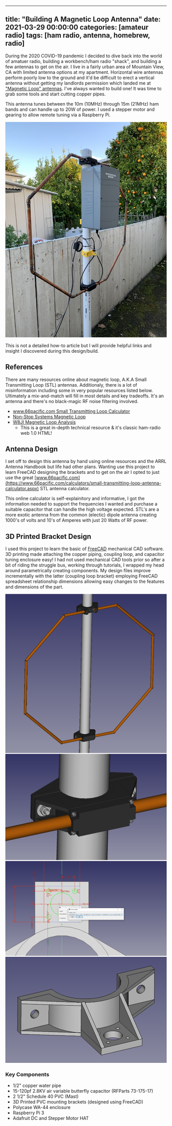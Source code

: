 
---
title:  "Building A Magnetic Loop Antenna"
date:   2021-03-29 00:00:00
categories: [amateur radio]
tags: [ham radio, antenna, homebrew, radio]
---
During the 2020 COVID-19 pandemic I decided to dive back into the world of amatuer radio, building a workbench/ham radio "shack", and building a few antennas to get on the air. I live in a fairly urban area of Mountain View, CA with limited antenna options at my apartment. Horizontal wire antennas perform poorly low to the ground and it'd be difficult to erect a vertical antenna without getting my landlords permission which landed me at ["Magnetic Loop" antennas](https://en.wikipedia.org/wiki/Loop_antenna). I've always wanted to build one! It was time to grab some tools and start cutting copper pipes. 

This antenna tunes between the 10m (10MHz) through 15m (21MHz) ham bands and can handle up to 20W of power. I used a stepper motor and gearing to allow remote tuning via a Raspberry Pi.

<img src="/images/2021-03-29-magnetic-loop-antenna/Loop-Photo-1.jpg" alt="KB1LQD's homebuilt 10 meter through 15 meter ham radio magnetic loop antenna."/>

This is not a detailed how-to article but I will provide helpful links and insight I discovered during this design/build.

## References

There are many resources online about magnetic loop, A.K.A Small Transmitting Loop (STL) antennas. Additionaly, there is a lot of misinformation including some in very popular resources listed below. Ultimately a mix-and-match will fill in most details and key tradeoffs. It's an antenna and there's no black-magic RF noise filtering involved.

* [www.66pacific.com Small Transmitting Loop Calculator](https://www.66pacific.com/calculators/small-transmitting-loop-antenna-calculator.aspx)
* [Non-Stop Systems Magnetic Loop](https://www.nonstopsystems.com/radio/frank_radio_antenna_magloop.htm)
* [W8JI Magnetic Loop Analysis](https://www.w8ji.com/magnetic_receiving_loops.htm)
  * This is a great in-depth technical resource & it's classic ham-radio web 1.0 HTML!


## Antenna Design

I set off to design this antenna by hand using online resources and the ARRL Antenna Handbook but life had other plans. Wanting use this project to learn FreeCAD designing the brackets and to get on the air I opted to just use the great [www.66pacific.com](https://www.66pacific.com/calculators/small-transmitting-loop-antenna-calculator.aspx) STL antenna calculator.

This online calculator is self-explainitory and informative, I got the information needed to support the frequencies I wanted and purchase a suitable capacitor that can handle the high voltage expected. STL's are a more exotic antenna from the common (electic) dipole antenna creating 1000's of volts and 10's of Amperes with just 20 Watts of RF power.

## 3D Printed Bracket Design

I used this project to learn the basic of [FreeCAD](https://www.freecadweb.org/) mechanical CAD software. 3D printing made attaching the copper piping, coupling loop, and capacitor tuning enclosure easy! I had not used mechanical CAD tools prior so after a bit of riding the struggle bus, working through tutorials, I wrapped my head around parametrically creating components. My design files improve incrementally with the latter (coupling loop bracket) employing FreeCAD spreadsheet relationship dimensions allowing easy changes to the features and dimensions of the part.

<img src="/images/2021-03-29-magnetic-loop-antenna/3D-CAD-Overview.png" alt="Overview 3D CAD model of the major copper tube mounting brackets"/>

<img src="/images/2021-03-29-magnetic-loop-antenna/3D-CAD-Bottom-Copper.png" alt="3D CAD model of the bottom copper pipe mounting bracket"/>

<img src="/images/2021-03-29-magnetic-loop-antenna/CAD-Spreadsheet.png" alt="Relationship parametric modeling in FreeCAD."/>

<img src="/images/2021-03-29-magnetic-loop-antenna/Coupling-Loop-Bracket.png" alt="3D model of the completed coupling loop bracket."/>


### Key Components

* 1/2" copper water pipe
* 15-120pf 2.8KV air variable butterfly capacitor (RFParts 73-175-17)
* 2 1/2" Schedule 40 PVC (Mast)
* 3D Printed PVC mounting brackets (designed using FreeCAD)
* Polycase WA-44 enclosure
* Raspberry Pi 3
* Adafruit DC and Stepper Motor HAT